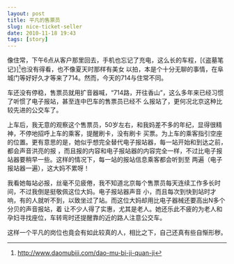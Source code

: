 ```yaml
---
layout: post
title: 平凡的售票员
slug: nice-ticket-seller 
date: 2010-11-18 19:43
tags: [story]
---
```


像住常，下午6点从客户那里回去，手机也忘记了充电，这么长的车程，[《盗墓笔记》][^1]也没有得看，也不像夏天时那样有美女
以拍，本是个十分无聊的事情，在阜城门等好好久才等来了714。然而，今天的714与住常不同。

车还没有停稳，售票员就用扩音器喊，“714路，开往香山”，这么多年来已经习惯了听惯了电子报站，甚至连中巴车的售票员已经不
么报站了，更何况北京这种比较先进的公交车了。

上车后，我无意的观察这个售票员，50岁左右，和我妈差不多的年纪，显得很精神，不停地招呼上车的乘客，提醒刷卡，没有刷卡
买票。为上车的乘客指引空座的位置。更有意思的是，她似乎想完全替代电子报站器，每一站开始和到达之前，都会声音洪亮的报
，而且报的内容和电子报站器的内容完全一样，不过比电子报站器要稍早一些。这样的情况下，每一站的报站信息乘客都会听到至
两遍（电子报站器一遍），这大妈不累呀！

我看她每站必报，丝毫不见疲倦，我不知道北京每个售票员每天连续工作多长时间，不过我倒是挺敬佩这位大妈。电子报站器声音
小，而且每次到快到站时才响，有的人就听不到，以致坐过了站。而这位大妈却用比电子器械还要高出N多个分贝的声音报站，着
让不少人得了实惠，尤其是老人。她还乐此不疲的为老人和孕妇寻找座位，车转弯时还提醒靠的近的路人注意公交车。

这样一个平凡的岗位也竟会有如此较真的人，相比之下，自己还真有些自惭形秽。

[^1]: http://www.daomubiji.com/dao-mu-bi-ji-quan-ji
